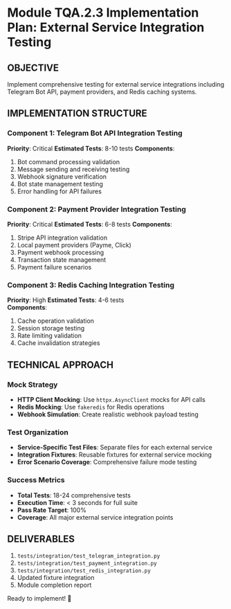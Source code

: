 # Module TQA.2.3 Implementation Plan: External Service Integration Testing

## OBJECTIVE
Implement comprehensive testing for external service integrations including Telegram Bot API, payment providers, and Redis caching systems.

## IMPLEMENTATION STRUCTURE

### Component 1: Telegram Bot API Integration Testing
**Priority**: Critical
**Estimated Tests**: 8-10 tests
**Components**:
1. Bot command processing validation
2. Message sending and receiving testing
3. Webhook signature verification
4. Bot state management testing
5. Error handling for API failures

### Component 2: Payment Provider Integration Testing  
**Priority**: Critical
**Estimated Tests**: 6-8 tests
**Components**:
1. Stripe API integration validation
2. Local payment providers (Payme, Click)
3. Payment webhook processing
4. Transaction state management
5. Payment failure scenarios

### Component 3: Redis Caching Integration Testing
**Priority**: High
**Estimated Tests**: 4-6 tests  
**Components**:
1. Cache operation validation
2. Session storage testing
3. Rate limiting validation
4. Cache invalidation strategies

## TECHNICAL APPROACH

### Mock Strategy
- **HTTP Client Mocking**: Use `httpx.AsyncClient` mocks for API calls
- **Redis Mocking**: Use `fakeredis` for Redis operations
- **Webhook Simulation**: Create realistic webhook payload testing

### Test Organization
- **Service-Specific Test Files**: Separate files for each external service
- **Integration Fixtures**: Reusable fixtures for external service mocking
- **Error Scenario Coverage**: Comprehensive failure mode testing

### Success Metrics
- **Total Tests**: 18-24 comprehensive tests
- **Execution Time**: < 3 seconds for full suite
- **Pass Rate Target**: 100%
- **Coverage**: All major external service integration points

## DELIVERABLES
1. `tests/integration/test_telegram_integration.py`
2. `tests/integration/test_payment_integration.py`
3. `tests/integration/test_redis_integration.py`
4. Updated fixture integration
5. Module completion report

Ready to implement! 🚀
